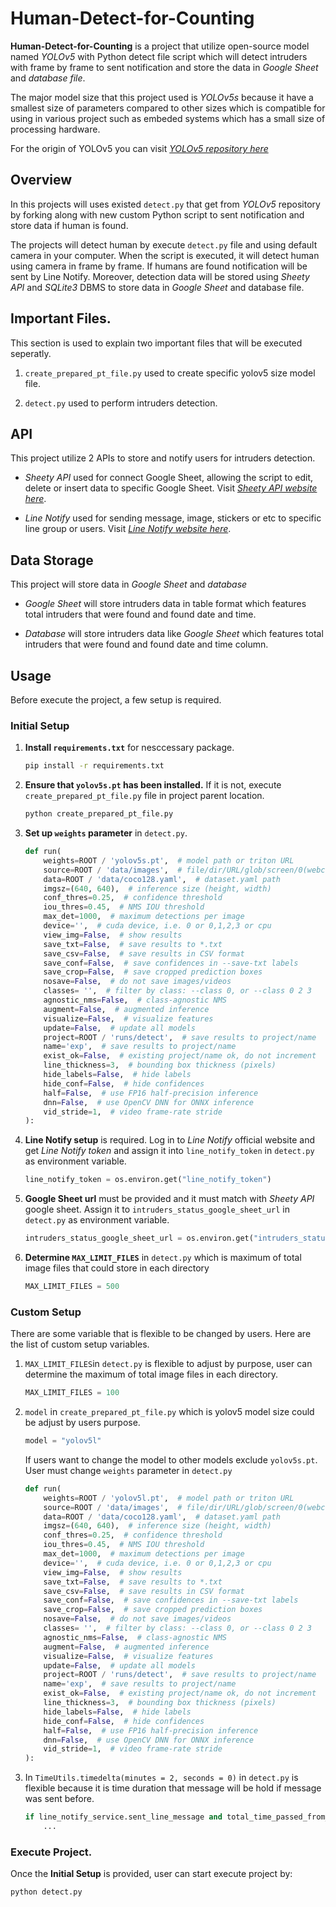 # Human-Detect-for-Counting
**Human-Detect-for-Counting** is a project that utilize open-source model named *YOLOv5* with Python detect file script which will detect intruders with frame by frame to sent notification and store the data in *Google Sheet* and *database file*.

The major model size that this project used is *YOLOv5s* because it have a smallest size of parameters compared to other sizes which is compatible for using in various project such as embeded systems which has a small size of processing hardware.

For the origin of YOLOv5 you can visit *[YOLOv5 repository here](https://github.com/ultralytics/yolov5)* 

## Overview
In this projects will uses existed `detect.py` that get from *YOLOv5* repository by forking along with new custom Python script to sent notification and store data if human is found.

The projects will detect human by execute `detect.py` file and using default camera in your computer. When the script is executed, it will detect human using camera in frame by frame. If humans are found notification will be sent by Line Notify. Moreover, detection data will be stored using *Sheety API* and *SQLite3* DBMS to store data in *Google Sheet* and database file.

## Important Files.
This section is used to explain two important files that will be executed seperatly.

1. `create_prepared_pt_file.py` used to create specific yolov5 size model file.

2. `detect.py` used to perform intruders detection.

## API
This project utilize 2 APIs to store and notify users for intruders detection.

- *Sheety API* used for connect Google Sheet, allowing the script to edit, delete or insert data to specific Google Sheet. Visit *[Sheety API website here](https://sheety.co/)*.

- *Line Notify* used for sending message, image, stickers or etc to specific line group or users.  Visit *[Line Notify website here](https://notify-bot.line.me/)*.

## Data Storage
This project will store data in *Google Sheet* and *database*

- *Google Sheet* will store intruders data in table format which features total intruders that were found and found date and time.

- *Database* will store intruders data like *Google Sheet* which features total intruders that were found and found date and time column.

## Usage
Before execute the project, a few setup is required.

### Initial Setup
1. **Install `requirements.txt`** for nesccessary package.
    ```Bash
    pip install -r requirements.txt
    ```

2. **Ensure that `yolov5s.pt` has been installed.** If it is not, execute `create_prepared_pt_file.py` file in project parent location.
    ```Bash
    python create_prepared_pt_file.py
    ```

3. **Set up `weights` parameter** in `detect.py`.
    ```Python
    def run(
        weights=ROOT / 'yolov5s.pt',  # model path or triton URL
        source=ROOT / 'data/images',  # file/dir/URL/glob/screen/0(webcam)
        data=ROOT / 'data/coco128.yaml',  # dataset.yaml path
        imgsz=(640, 640),  # inference size (height, width)
        conf_thres=0.25,  # confidence threshold
        iou_thres=0.45,  # NMS IOU threshold
        max_det=1000,  # maximum detections per image
        device='',  # cuda device, i.e. 0 or 0,1,2,3 or cpu
        view_img=False,  # show results
        save_txt=False,  # save results to *.txt
        save_csv=False,  # save results in CSV format
        save_conf=False,  # save confidences in --save-txt labels
        save_crop=False,  # save cropped prediction boxes
        nosave=False,  # do not save images/videos
        classes= '',  # filter by class: --class 0, or --class 0 2 3
        agnostic_nms=False,  # class-agnostic NMS
        augment=False,  # augmented inference
        visualize=False,  # visualize features
        update=False,  # update all models
        project=ROOT / 'runs/detect',  # save results to project/name
        name='exp',  # save results to project/name
        exist_ok=False,  # existing project/name ok, do not increment
        line_thickness=3,  # bounding box thickness (pixels)
        hide_labels=False,  # hide labels
        hide_conf=False,  # hide confidences
        half=False,  # use FP16 half-precision inference
        dnn=False,  # use OpenCV DNN for ONNX inference
        vid_stride=1,  # video frame-rate stride
    ):
    ```

4. **Line Notify setup** is required. Log in to *Line Notify* official website and get *Line Notify token* and assign it into `line_notify_token` in `detect.py` as environment variable.
    ```Python
    line_notify_token = os.environ.get("line_notify_token")
    ```

5. **Google Sheet url** must be provided and it must match with *Sheety API* google sheet. Assign it to `intruders_status_google_sheet_url` in `detect.py` as environment variable.
    ```Python
    intruders_status_google_sheet_url = os.environ.get("intruders_status_google_sheet_url")
    ```

6. **Determine `MAX_LIMIT_FILES`** in `detect.py` which is maximum of total image files that could store in each directory
    ```Python
    MAX_LIMIT_FILES = 500 
    ```

### Custom Setup
There are some variable that is flexible to be changed by users. Here are the list of custom setup variables.

1. `MAX_LIMIT_FILES`in `detect.py` is flexible to adjust by purpose, user can determine the maximum of total image files in each directory.
    ```Python
    MAX_LIMIT_FILES = 100
    ```

2. `model` in `create_prepared_pt_file.py` which is yolov5 model size could be adjust by users purpose.
    ```Python
    model = "yolov5l"
    ```

    If users want to change the model to other models exclude `yolov5s.pt`. User must change `weights` parameter in `detect.py`
    ```Python
    def run(
        weights=ROOT / 'yolov5l.pt',  # model path or triton URL
        source=ROOT / 'data/images',  # file/dir/URL/glob/screen/0(webcam)
        data=ROOT / 'data/coco128.yaml',  # dataset.yaml path
        imgsz=(640, 640),  # inference size (height, width)
        conf_thres=0.25,  # confidence threshold
        iou_thres=0.45,  # NMS IOU threshold
        max_det=1000,  # maximum detections per image
        device='',  # cuda device, i.e. 0 or 0,1,2,3 or cpu
        view_img=False,  # show results
        save_txt=False,  # save results to *.txt
        save_csv=False,  # save results in CSV format
        save_conf=False,  # save confidences in --save-txt labels
        save_crop=False,  # save cropped prediction boxes
        nosave=False,  # do not save images/videos
        classes= '',  # filter by class: --class 0, or --class 0 2 3
        agnostic_nms=False,  # class-agnostic NMS
        augment=False,  # augmented inference
        visualize=False,  # visualize features
        update=False,  # update all models
        project=ROOT / 'runs/detect',  # save results to project/name
        name='exp',  # save results to project/name
        exist_ok=False,  # existing project/name ok, do not increment
        line_thickness=3,  # bounding box thickness (pixels)
        hide_labels=False,  # hide labels
        hide_conf=False,  # hide confidences
        half=False,  # use FP16 half-precision inference
        dnn=False,  # use OpenCV DNN for ONNX inference
        vid_stride=1,  # video frame-rate stride
    ):
    ```

3. In `TimeUtils.timedelta(minutes = 2, seconds = 0)` in `detect.py` is flexible because it is time duration that message will be hold if message was sent before.

    ```Python
    if line_notify_service.sent_line_message and total_time_passed_from_prev_loop > TimeUtils.timedelta(minutes = 1, seconds = 0):
        ...
    ```

### Execute Project.
Once the **Initial Setup** is provided, user can start execute project by:
```Bash
python detect.py
```

  